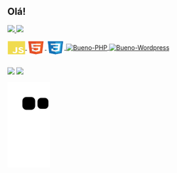 ## Olá!
<div align="left">
  <a href="https://github.com/bueno766">
  <img height="150em" src="https://github-readme-stats.vercel.app/api?username=bueno766&show_icons=true&theme=tokyonight&include_all_commits=true&count_private=true"/>
  <img height="150em" src="https://github-readme-stats.vercel.app/api/top-langs/?username=bueno766&layout=compact&langs_count=7&theme=tokyonight"/>
</div>
<div style="display: inline_block"><br>
  <img align="center" alt="Bueno-Js" height="30" width="40" src="https://raw.githubusercontent.com/devicons/devicon/master/icons/javascript/javascript-plain.svg">
  <img align="center" alt="Bueno-HTML" height="30" width="40" src="https://raw.githubusercontent.com/devicons/devicon/master/icons/html5/html5-original.svg">
  <img align="center" alt="Bueno-CSS" height="30" width="40" src="https://raw.githubusercontent.com/devicons/devicon/master/icons/css3/css3-original.svg">
  <img align="center" alt="Bueno-PHP" height="60" width="50" src="https://cdn.jsdelivr.net/gh/devicons/devicon/icons/php/php-plain.svg">
  <img align="center" alt="Bueno-Wordpress" height="30" width="40" src="https://icongr.am/devicon/wordpress-plain.svg?size=128&color=2483ff">

  ##
 
<div> 
  <a href = "mailto:bueno766@gmail.com"><img src="https://img.shields.io/badge/-Gmail-%23333?style=for-the-badge&logo=gmail&logoColor=white" target="_blank"></a>
  <a href="https://www.linkedin.com/in/miguel-bueno-834728166/" target="_blank"><img src="https://img.shields.io/badge/-LinkedIn-%230077B5?style=for-the-badge&logo=linkedin&logoColor=white" target="_blank"></a> 
 
  ![Snake animation](https://github.com/rafaballerini/rafaballerini/blob/output/github-contribution-grid-snake.svg)
 
</div>
